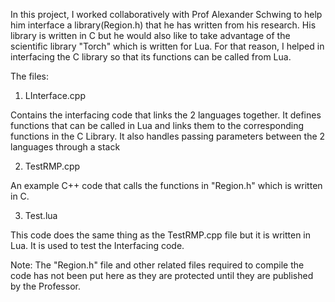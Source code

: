 In this project, I worked collaboratively with Prof Alexander Schwing to help him interface a library(Region.h) that he has written from his research. His library is written in C but he would  also like to take advantage of the scientific library "Torch" which is written for Lua. For that reason, I helped in interfacing the C library so that its functions can be called from Lua.

The files:

1. LInterface.cpp
  
  Contains the interfacing code that links the 2 languages together. It defines functions that can be called in Lua and links them to the corresponding functions in the C Library. It also handles passing parameters between the 2 languages through a stack
  
2. TestRMP.cpp
  
  An example C++ code that calls the functions in "Region.h" which is written in C. 

3. Test.lua
  
  This code does the same thing as the TestRMP.cpp file but it is written in Lua. It is used to test the Interfacing code.
  
Note: The "Region.h" file and other related files required to compile the code has not been put here as they are protected until they are published by the Professor. 
